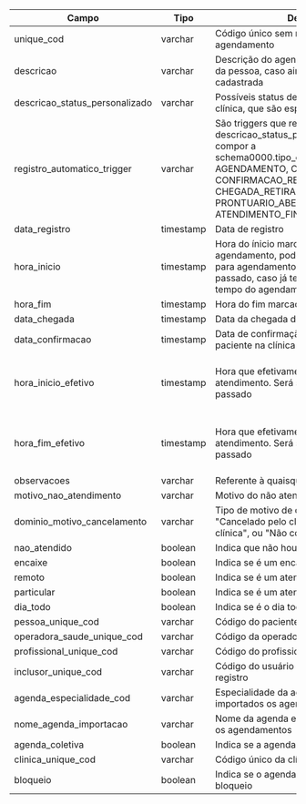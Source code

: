 | Campo | Tipo | Descrição | Restrição |
| --- | --- | --- | --- |
| unique_cod | varchar | Código único sem repetição do agendamento | Obrigatório |
| descricao | varchar | Descrição do agendamento, como o nome da pessoa, caso ainda não esteja cadastrada |  |
| descricao_status_personalizado | varchar | Possíveis status de agendamento da clínica, que são específicos a ela |  |
| registro_automatico_trigger | varchar | São triggers que relacionamos com a descricao_status_personalizado para compor a schema0000.tipo_evento_agendado_status: AGENDAMENTO, CONFIRMACAO, CONFIRMACAO_RETIRADA, CHEGADA, CHEGADA_RETIRADA, PRONTUARIO_ABERTO, ATENDIMENTO_FINALIZADO, CANCELADO |  |
| data_registro | timestamp | Data de registro | Obrigatório |
| hora_inicio | timestamp | Hora do ínicio marcada. Como é um agendamento, pode ser uma data no futuro, para agendamento vindouros, ou no passado, caso já tenha transcorrido o tempo do agendamento |  |
| hora_fim | timestamp | Hora do fim marcada. Ver `hora_inicio` |  |
| data_chegada | timestamp | Data da chegada do paciente na clínica |  |
| data_confirmacao | timestamp | Data de confirmação da consulta do paciente na clínica |  |
| hora_inicio_efetivo | timestamp | Hora que efetivamente ocorreu o atendimento. Será sempre uma data do passado | Obrigatório se o evento tenha sido realizado |
| hora_fim_efetivo | timestamp | Hora que efetivamente acaba o atendimento. Será sempre uma data do passado | Obrigatório se o evento tenha sido realizado |
| observacoes | varchar | Referente à quaisquer observações |  |
| motivo_nao_atendimento | varchar | Motivo do não atendimento |  |
| dominio_motivo_cancelamento | varchar | Tipo de motivo de cancelamento: pode ser "Cancelado pelo cliente", "Cancelado pela clínica", ou "Não compareceu" |  |
| nao_atendido | boolean | Indica que não houve o atendimento |  |
| encaixe | boolean | Indica se é um encaixe |  |
| remoto | boolean | Indica se é um atendimento remoto |  |
| particular | boolean | Indica se é um atendimento particular |  |
| dia_todo | boolean | Indica se é o dia todo |  |
| pessoa_unique_cod | varchar | Código do paciente |  |
| operadora_saude_unique_cod | varchar | Código da operadora de saúde |  |
| profissional_unique_cod | varchar | Código do profissional responsável |  |
| inclusor_unique_cod | varchar | Código do usuário responsável pelo registro |  |
| agenda_especialidade_cod | varchar | Especialidade da agenda em que serão importados os agendamentos |  |
| nome_agenda_importacao | varchar | Nome da agenda em que serão importados os agendamentos |  |
| agenda_coletiva | boolean | Indica se a agenda é coletiva |  |
| clinica_unique_cod | varchar | Código único da clínica |  |
| bloqueio | boolean | Indica se o agendamento é ou não um bloqueio |  |
